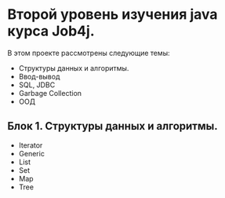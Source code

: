 # Второй уровень изучения java курса Job4j.
В этом проекте рассмотрены следующие темы:
- Структуры данных и алгоритмы.
- Ввод-вывод
- SQL, JDBC
- Garbage Collection
- ООД

## Блок 1. Структуры данных и алгоритмы.
- Iterator
- Generic
- List
- Set
- Map
- Tree
